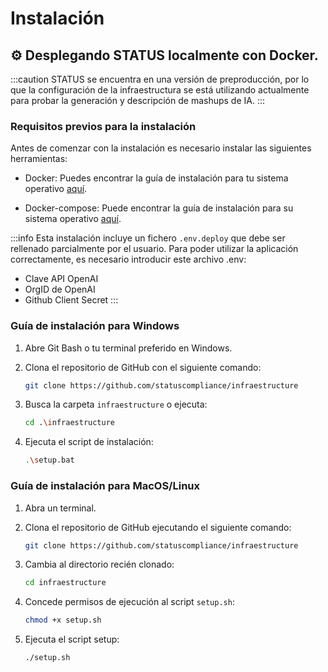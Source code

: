 # Instalación

## ⚙ Desplegando STATUS localmente con Docker.

:::caution
STATUS se encuentra en una versión de preproducción, por lo que la configuración de la infraestructura se está utilizando actualmente para probar la generación y descripción de mashups de IA.
:::

### Requisitos previos para la instalación

Antes de comenzar con la instalación es necesario instalar las siguientes herramientas:

- Docker: Puedes encontrar la guía de instalación para tu sistema operativo [aquí](https://docs.docker.com/get-docker/).

- Docker-compose: Puede encontrar la guía de instalación para su sistema operativo [aquí](https://docs.docker.com/compose/install/).

:::info
Esta instalación incluye un fichero `.env.deploy` que debe ser rellenado parcialmente por el usuario. Para poder utilizar la aplicación correctamente, es necesario introducir este archivo .env:

- Clave API OpenAI
- OrgID de OpenAI
- Github Client Secret
  :::

### Guía de instalación para Windows

1. Abre Git Bash o tu terminal preferido en Windows.

2. Clona el repositorio de GitHub con el siguiente comando:
   ```bash
   git clone https://github.com/statuscompliance/infraestructure
   ```
3. Busca la carpeta `infraestructure` o ejecuta:
   ```bash
   cd .\infraestructure
   ```
4. Ejecuta el script de instalación:
   ```bash
   .\setup.bat
   ```

### Guía de instalación para MacOS/Linux

1. Abra un terminal.

2. Clona el repositorio de GitHub ejecutando el siguiente comando:

   ```bash
   git clone https://github.com/statuscompliance/infraestructure
   ```

3. Cambia al directorio recién clonado:

   ```bash
   cd infraestructure
   ```

4. Concede permisos de ejecución al script `setup.sh`:

   ```bash
   chmod +x setup.sh
   ```

5. Ejecuta el script setup:
   ```bash
   ./setup.sh
   ```
